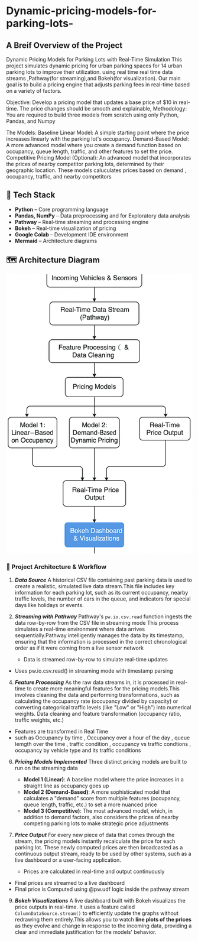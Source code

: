 # Dynamic-pricing-models-for-parking-lots-

## A Breif Overview of the Project 

Dynamic Pricing Models for Parking Lots with Real-Time Simulation
This project simulates dynamic pricing for urban parking spaces for 14 urban parking lots to improve their utilization. 
using real time real time data streams ,Pathway(for streaming),and Bokeh(for visualization).
Our main goal is to build a pricing engine that adjusts parking fees in real-time based on a variety of factors.

Objective: Develop a pricing model that updates a base price of $10 in real-time. The price changes should be smooth and explainable,
Methodology: You are required to build three models from scratch using only Python, Pandas, and Numpy

The Models:
Baseline Linear Model: A simple starting point where the price increases linearly with the parking lot's occupancy.
Demand-Based Model: A more advanced model where you create a demand function based on occupancy, queue length, traffic, and other features to set the price.
Competitive Pricing Model (Optional): An advanced model that incorporates the prices of nearby competitor parking lots, determined by their geographic location.
These models caluculates prices based on demand , occupancy, traffic, and nearby competitors 


## 🧰 Tech Stack
- **Python** – Core programming language
- **Pandas, NumPy** – Data preprocessing and for Exploratory data analysis
- **Pathway** – Real-time streaming and processing engine
- **Bokeh** – Real-time visualization of pricing
- **Google Colab** – Development IDE environment
- **Mermaid** – Architecture diagrams


## 🗺 Architecture Diagram

![Architecture Diagram](architecture.png) 


### 🧠 Project Architecture & Workflow

1.  ***Data Source***
    A historical CSV file containing past parking data is used to create a realistic, simulated live data stream.This file includes key information for each parking lot, such as its current occupancy, nearby traffic levels, the number of cars in the queue, and indicators for special days like holidays or events.

2.  ***Streaming with Pathway***
    Pathway's `pw.io.csv.read` function ingests the data row-by-row from the CSV file in streaming mode This process simulates a real-time environment where data arrives sequentially.Pathway intelligently manages the data by its timestamp, ensuring that the information is processed in the correct chronological order as if it were coming from a live sensor network
    - Data is streamed row-by-row to simulate real-time updates  
   - Uses pw.io.csv.read() in streaming mode with timestamp parsing  

4.  ***Feature Processing***
    As the raw data streams in, it is processed in real-time to create more meaningful features for the pricing models.This involves cleaning the data and performing transformations, such as calculating the occupancy rate (occupancy divided by capacity) or converting categorical traffic levels (like "Low" or "High") into numerical weights.
    Data cleaning and feature transformation (occupancy ratio, traffic weights, etc.)
   - Features are transformed in Real Time
   - such as  Occupancy by time , Occupancy over a hour of the day , queue lemgth over the time , traffic condition ,
   occupancy vs traffic condtions , occupancy by vehicle type and its traffic conditions


6.  ***Pricing Models Implemented***
    Three distinct pricing models are built to run on the streaming data
    * **Model 1 (Linear)**: A baseline model where the price increases in a straight line as occupancy goes up
    * **Model 2 (Demand-Based)**: A more sophisticated model that calculates a "demand" score from multiple features (occupancy, queue length, traffic, etc.) to set a more nuanced price
    * **Model 3 (Competitive)**: The most advanced model, which, in addition to demand factors, also considers the prices of nearby competing parking lots to make strategic price adjustments

7.  ***Price Output***
    For every new piece of data that comes through the stream, the pricing models instantly recalculate the price for each parking lot. These newly computed prices are then broadcasted as a continuous output stream, ready to be used by other systems, such as a live dashboard or a user-facing application.
    - Prices are calculated in real-time and output continuously  
   - Final prices are streamed to a live dashboard
   -  Final price is Computed using @pw.udf logic inside the pathway stream 


9.  ***Bokeh Visualizations***
    A live dashboard built with Bokeh visualizes the price outputs in real-time. It uses a feature called `ColumnDataSource.stream()` to efficiently update the graphs without redrawing them entirely.This allows you to watch **line plots of the prices** as they evolve and change in response to the incoming data, providing a clear and immediate justification for the models' behavior.



  




